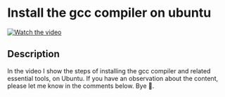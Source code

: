 # Install the gcc compiler on ubuntu

[![Watch the video](https://img.youtube.com/vi/U-rUKXc7O1A/hqdefault.jpg)](https://youtu.be/U-rUKXc7O1A)

## Description

  

In the video I show the steps of installing the gcc compiler and related essential tools, on Ubuntu. If you have an observation about the content, please let me know in the comments below. Bye 🙂.

